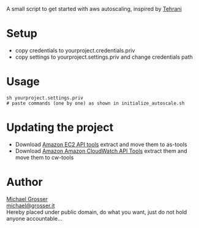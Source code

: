 A small script to get started with aws autoscaling, inspired by [Tehrani](http://mtehrani30.blogspot.com/2011/05/amazon-auto-scaling.html)

Setup
=====

 - copy credentials to yourproject.credentials.priv
 - copy settings to yourproject.settings.priv and change credentials path

Usage
=====

    sh yourproject.settings.priv
    # paste commands (one by one) as shown in initialize_autoscale.sh


Updating the project
====================

 - Download [Amazon EC2 API tools](http://aws.amazon.com/developertools/2535) extract and move them to as-tools
 - Download [Amazon Amazon CloudWatch API Tools](http://aws.amazon.com/developertools/2534) extract them and move them to cw-tools

Author
======
[Michael Grosser](http://grosser.it)<br/>
michael@grosser.it<br/>
Hereby placed under public domain, do what you want, just do not hold anyone accountable...
